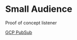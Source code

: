 # Small Audience

Proof of concept listener

[GCP PubSub](https://github.com/googleapis/google-cloud-ruby/tree/master/google-cloud-pubsub)
